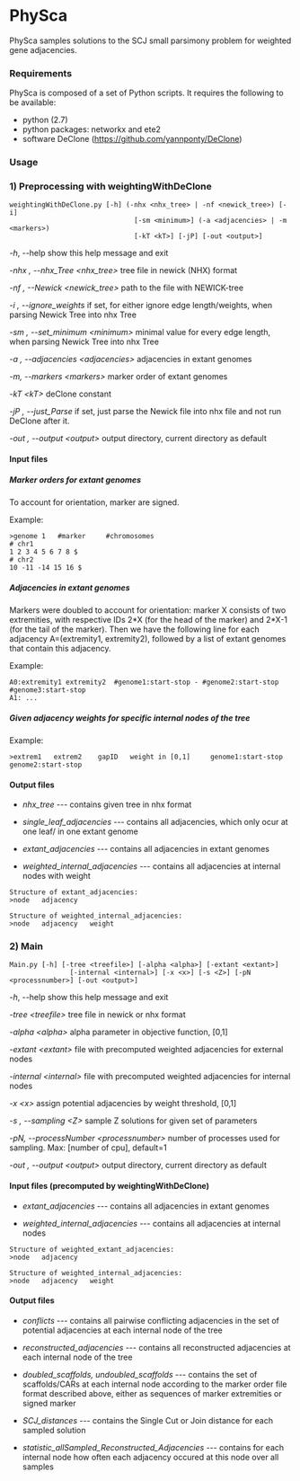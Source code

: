 # PhySca

PhySca samples solutions to the SCJ small parsimony problem for weighted gene adjacencies.


### Requirements

PhySca is composed of a set of Python scripts. It requires the following to be available:

* python (2.7)
* python packages: networkx and ete2
* software DeClone (https://github.com/yannponty/DeClone)


### Usage

### 1) Preprocessing with weightingWithDeClone


```
weightingWithDeClone.py [-h] (-nhx <nhx_tree> | -nf <newick_tree>) [-i]
                               [-sm <minimum>] (-a <adjacencies> | -m <markers>)
                               [-kT <kT>] [-jP] [-out <output>]

```

  *-h*, --help            show this help message and exit

  *-nhx , --nhx_Tree \<nhx_tree>*		tree file in newick (NHX) format

  *-nf , --Newick \<newick_tree>*		path to the file with NEWICK-tree

  *-i , --ignore_weights*	if set, for either ignore edge length/weights, when parsing Newick Tree into nhx Tree

  *-sm , --set_minimum \<minimum>*		minimal value for every edge length, when parsing Newick Tree into nhx Tree

  *-a , --adjacencies \<adjacencies>*	adjacencies in extant genomes

  *-m, --markers \<markers>*			marker order of extant genomes

  *-kT \<kT>*                deClone constant

  *-jP , --just_Parse*     if set, just parse the Newick file into nhx file and not run DeClone after it.

  *-out , --output \<output>*		output directory, current directory as default

#### Input files
##### Marker orders for extant genomes
To account for orientation, marker are signed.

Example:
```
>genome 1   #marker     #chromosomes
# chr1
1 2 3 4 5 6 7 8 $
# chr2
10 -11 -14 15 16 $
```

##### Adjacencies in extant genomes

Markers were doubled to account for orientation: marker X consists of two extremities, with respective IDs 2\*X (for the head of the marker) and 2\*X-1 (for the tail of the marker). Then we have the following line for each adjacency A=(extremity1, extremity2), followed by a list of extant genomes that contain this adjacency.

Example:
```
A0:extremity1 extremity2  #genome1:start-stop - #genome2:start-stop  #genome3:start-stop  
A1: ...
```

##### Given adjacency weights for specific internal nodes of the tree

Example:
```
>extrem1   extrem2    gapID   weight in [0,1]     genome1:start-stop       genome2:start-stop   
```

#### Output files

* *nhx_tree* --- contains given tree in nhx format

* *single_leaf_adjacencies* --- contains all adjacencies, which only ocur at one leaf/ in one extant genome

* *extant_adjacencies* --- contains all adjacencies in extant genomes

* *weighted_internal_adjacencies* --- contains all adjacencies at internal nodes with weight


```
Structure of extant_adjacencies:
>node	adjacency
```

```
Structure of weighted_internal_adjacencies:
>node	adjacency	weight
```

### 2) Main

```
Main.py [-h] [-tree <treefile>] [-alpha <alpha>] [-extant <extant>]
               [-internal <internal>] [-x <x>] [-s <Z>] [-pN <processnumber>] [-out <output>]

```

  *-h*, --help			show this help message and exit

  *-tree \<treefile>*		tree file in newick or nhx format

  *-alpha \<alpha>*		alpha parameter in objective function, [0,1]

  *-extant \<extant>*		file with precomputed weighted adjacencies for
                        external nodes

  *-internal \<internal>*	    file with precomputed weighted adjacencies for
                        internal nodes

  *-x \<x>*                  assign potential adjacencies by weight threshold,
                        [0,1]

  *-s , --sampling \<Z>*		sample Z solutions for given set of parameters

  *-pN, --processNumber \<processnumber>*		number of processes used for sampling. Max: [number of cpu], default=1

  *-out , --output \<output>*		output directory, current directory as default

#### Input files (precomputed by weightingWithDeClone)

* *extant_adjacencies* --- contains all adjacencies in extant genomes

* *weighted_internal_adjacencies* --- contains all adjacencies at internal nodes


```
Structure of weighted_extant_adjacencies:
>node	adjacency
```

```
Structure of weighted_internal_adjacencies:
>node	adjacency	weight
```



#### Output files

* *conflicts* ---
  contains all pairwise conflicting adjacencies in the set of potential adjacencies at each internal node of the tree

* *reconstructed_adjacencies* --- contains all reconstructed adjacencies at each internal node of the tree

* *doubled_scaffolds, undoubled_scaffolds* --- contains the set of scaffolds/CARs at each internal node according to the marker order file format described above, either as sequences of marker extremities or signed marker

* *SCJ_distances* --- contains the Single Cut or Join distance for each sampled solution

* *statistic_allSampled_Reconstructed_Adjacencies* --- contains for each internal node how often each adjacency occured at this node over all samples 



